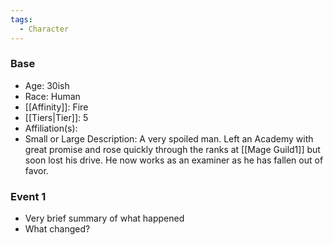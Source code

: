 ```yaml
---
tags:
  - Character
---
```

### Base
- Age: 30ish
- Race: Human
- [[Affinity]]: Fire
- [[Tiers|Tier]]: 5
- Affiliation(s): 
- Small or Large Description: A very spoiled man. Left an Academy with great promise and rose quickly through the ranks at [[Mage Guild1]] but soon lost his drive. He now works as an examiner as he has fallen out of favor.
### Event 1
- Very brief summary of what happened
- What changed?